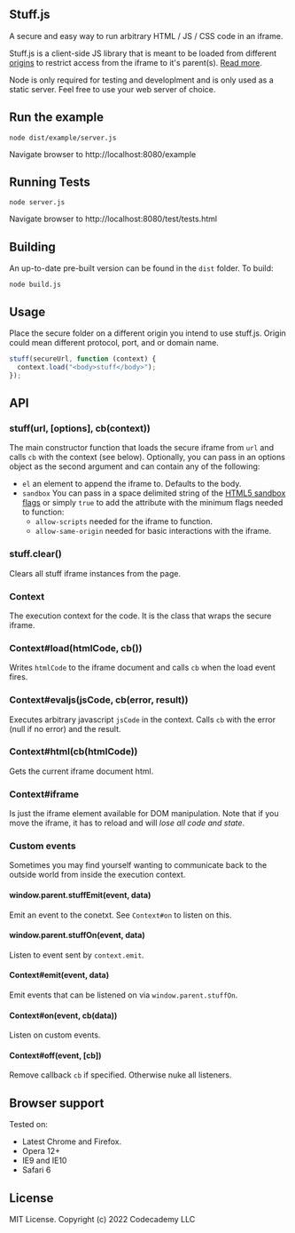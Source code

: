 ## Stuff.js

A secure and easy way to run arbitrary HTML / JS / CSS code in an iframe.

Stuff.js is a client-side JS library that is meant to be loaded from different [origins](https://developer.mozilla.org/en-US/docs/JavaScript/Same_origin_policy_for_JavaScript) to restrict access from the iframe to it's parent(s). [Read more](http://blog.amasad.me/2012/12/11/stuffjs/).

Node is only required for testing and developlment and is only used as a static server. Feel free to use your web server of choice.

## Run the example

```
node dist/example/server.js
```

Navigate browser to http://localhost:8080/example

## Running Tests

```
node server.js
```

Navigate browser to http://localhost:8080/test/tests.html

## Building

An up-to-date pre-built version can be found in the `dist` folder.
To build:

```
node build.js
```

## Usage

Place the secure folder on a different origin you intend to use stuff.js.
Origin could mean different protocol, port, and or domain name.

```javascript
stuff(secureUrl, function (context) {
  context.load("<body>stuff</body>");
});
```

## API

### stuff(url, [options], cb(context))

The main constructor function that loads the secure iframe from `url` and
calls `cb` with the context (see below). Optionally, you can pass in an
options object as the second argument and can contain any of the following:

- `el` an element to append the iframe to. Defaults to the body.
- `sandbox` You can pass in a space delimited string of the [HTML5 sandbox flags](http://www.html5rocks.com/en/tutorials/security/sandboxed-iframes/) or simply `true` to add the attribute with the minimum flags needed to function:
  - `allow-scripts` needed for the iframe to function.
  - `allow-same-origin` needed for basic interactions with the iframe.

### stuff.clear()

Clears all stuff iframe instances from the page.

### Context

The execution context for the code. It is the class that wraps the secure iframe.

### Context#load(htmlCode, cb())

Writes `htmlCode` to the iframe document and calls `cb` when the load event fires.

### Context#evaljs(jsCode, cb(error, result))

Executes arbitrary javascript `jsCode` in the context. Calls `cb` with the error (null if no error)
and the result.

### Context#html(cb(htmlCode))

Gets the current iframe document html.

### Context#iframe

Is just the iframe element available for DOM manipulation. Note that if you move the iframe, it has to reload and will _lose all code and state_.

### Custom events

Sometimes you may find yourself wanting to communicate back to the outside world from inside the execution
context.

#### window.parent.stuffEmit(event, data)

Emit an event to the conetxt. See `Context#on` to listen on this.

#### window.parent.stuffOn(event, data)

Listen to event sent by `context.emit`.

#### Context#emit(event, data)

Emit events that can be listened on via `window.parent.stuffOn`.

#### Context#on(event, cb(data))

Listen on custom events.

#### Context#off(event, [cb])

Remove callback `cb` if specified. Otherwise nuke all listeners.

## Browser support

Tested on:

- Latest Chrome and Firefox.
- Opera 12+
- IE9 and IE10
- Safari 6

## License

MIT License.
Copyright (c) 2022 Codecademy LLC
